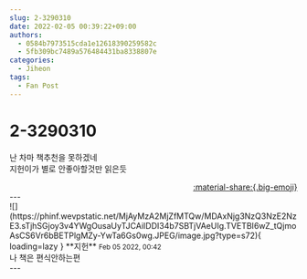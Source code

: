 ```yaml
---
slug: 2-3290310
date: 2022-02-05 00:39:22+09:00
authors:
  - 0584b7973515cda1e12618390259582c
  - 5fb309bc7489a576484431ba8338807e
categories:
  - Jiheon
tags:
  - Fan Post
---
```


# 2-3290310

<div class="post-container" markdown="1">
<div class="content-container md-sidebar__scrollwrap" markdown="1">

난 차마 책추천을 못하겠네<br>지헌이가 별로 안좋아할것만 읽은듯

</div>
</div>

<div style="text-align: right;" markdown="1">
<a href="https://weverse.io/fromis9/fanpost/2-3290310" style="text-align: right;">:material-share:{.big-emoji}</a>
</div>
---

<div class="comments-container md-sidebar__scrollwrap" markdown="1">
<div class="comment" markdown="1">
<div class='id-container' markdown="1">
![](https://phinf.wevpstatic.net/MjAyMzA2MjZfMTQw/MDAxNjg3NzQ3NzE2NzE3.sTjhSGjoy3v4YWgOusaUyTJCAiIDDI34b7SBTjVAeUIg.TVETBI6wZ_tQjmoAsCS6Vr6bBETPlgMZy-YwTa6Gs0wg.JPEG/image.jpg?type=s72){ loading=lazy }
**<span class="artist">지헌</span>** <small>Feb 05 2022, 00:42</small><br>
</div>
<div class='comment-body' markdown="1">
나 책은 편식안하는편
</div>
</div>
</div>
---
